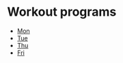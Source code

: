 # Workout programs
* [Mon](https://github.com/mobsikx/workout/blob/master/up-front.md)
* [Tue](https://github.com/mobsikx/workout/blob/master/down-back.md)
* [Thu](https://github.com/mobsikx/workout/blob/master/up-front.md)
* [Fri](https://github.com/mobsikx/workout/blob/master/down-back.md)
